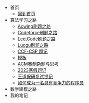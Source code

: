 * 首页
  * [回到首页](README.md)
* 算法学习之路
  * [Acwing刷题之路](Acwing/acwing题记.md)
  * [Codeforce刷题之路](Codeforce/Codeforce题记.md)
  * [LeetCode刷题之路](Leetcode/LeetCode题记.md)
  * [Luogu刷题之路](Luogu/Luogu题记.md)
  * [CCF-CSP 题记](CCF-CSP/CCF-CSP真题.md)
  * [模板](模板/模板.md)
  * [ACM赛制杂题与思考](ACM/Acm赛制比赛杂题.md)
  * [2023寒假题记](2023winter/2023Winter.md)
  * [王道保研复试提记](WDcs/wdcs.md)
  * [如何成为一名具有竞争力的程序员](howtobecompetitive/Howtobecompetitive.md)
* 数学建模之路
* 我的笔记